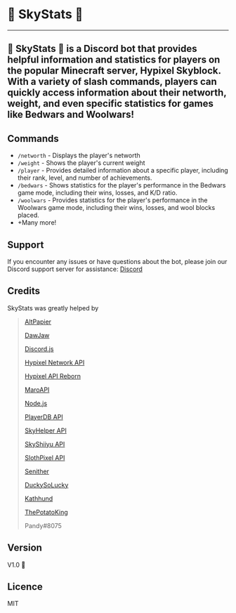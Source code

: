 # 🌹 SkyStats 🌹

---

## 🌹 SkyStats 🌹 is a Discord bot  that provides helpful information and statistics for players on the popular Minecraft server, Hypixel Skyblock. With a variety of slash commands, players can quickly access information about their networth, weight, and even specific statistics for games like Bedwars and Woolwars!

## Commands

* `/networth` - Displays the player's networth
* `/weight` - Shows the player's current weight
* `/player` - Provides detailed information about a specific player, including their rank, level, and number of achievements.
* `/bedwars` - Shows statistics for the player's performance in the Bedwars game mode, including their wins, losses, and K/D ratio.
* `/woolwars` - Provides statistics for the player's performance in the Woolwars game mode, including their wins, losses, and wool blocks placed.
* +Many more!

## Support

If you encounter any issues or have questions about the bot, please join our Discord support server for assistance: [Discord](https://discord.gg/DNHdpx8wwn)

## Credits

SkyStats was greatly helped by

> [AltPapier](https://github.com/Altpapier/hypixel-discord-guild-bridge "Skyhelper Developer")
>
> [DawJaw](https://dawjaw.net/jacobs "Helper functions")
>
> [Discord.js](https://discord.js.org/ "Discord")
>
> [Hypixel Network API](http://api.hypixel.net/ "For this to be possible")
>
> [Hypixel API Reborn](https://hypixel.stavzdev.me/#/ "Hypixel API reborn!")
>
> [MaroAPI](https://github.com/zt3h "For the concept")
>
> [Node.js](https://nodejs.org/ "For The Framework")
>
> [PlayerDB API](https://playerdb.co/ "Used in almost all commands")
>
> [SkyHelper API](https://github.com/Altpapier/SkyHelperAPI "For api uses")
>
> [SkyShiiyu API](https://github.com/SkyCryptWebsite/SkyCrypt "For Dungeon Data")
>
> [SlothPixel API](https://github.com/slothpixel "For WoolWars Data")
>
> [Senither](https://github.com/Senither "For Weight")
>
> [DuckySoLucky](https://https://github.com/DuckySoLucky "For the template")
>
> [Kathhund](https://https://github.com/Kathund "For some bedwars fixes")
>
> [ThePotatoKing](https://links.sperrer.ca "for all of my bugs")
>
> Pandy#8075

## Version

V1.0 🚀

## Licence

MIT
